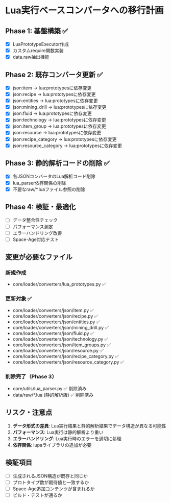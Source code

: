 # Lua実行ベースコンバータへの移行計画

## Phase 1: 基盤構築 ✅
- [x] LuaPrototypeExecutor作成
- [x] カスタムrequire関数実装
- [x] data.raw抽出機能

## Phase 2: 既存コンバータ更新 ✅
- [x] json:item → lua:prototypesに依存変更
- [x] json:recipe → lua:prototypesに依存変更
- [x] json:entities → lua:prototypesに依存変更
- [x] json:mining_drill → lua:prototypesに依存変更
- [x] json:fluid → lua:prototypesに依存変更
- [x] json:technology → lua:prototypesに依存変更
- [x] json:item_group → lua:prototypesに依存変更
- [x] json:resource → lua:prototypesに依存変更
- [x] json:recipe_category → lua:prototypesに依存変更
- [x] json:resource_category → lua:prototypesに依存変更

## Phase 3: 静的解析コードの削除 ✅
- [x] 各JSONコンバータのLua解析コード削除
- [x] lua_parser依存関係の削除
- [x] 不要なraw/*.luaファイル参照の削除

## Phase 4: 検証・最適化
- [ ] データ整合性チェック
- [ ] パフォーマンス測定
- [ ] エラーハンドリング改善
- [ ] Space-Age対応テスト

## 変更が必要なファイル

### 新規作成
- core/loader/converters/lua_prototypes.py ✅

### 更新対象 ✅
- core/loader/converters/json/item.py ✅
- core/loader/converters/json/recipe.py ✅
- core/loader/converters/json/entities.py ✅
- core/loader/converters/json/mining_drill.py ✅
- core/loader/converters/json/fluid.py ✅
- core/loader/converters/json/technology.py ✅
- core/loader/converters/json/item_groups.py ✅
- core/loader/converters/json/resource.py ✅
- core/loader/converters/json/recipe_category.py ✅
- core/loader/converters/json/resource_category.py ✅

### 削除完了（Phase 3）
- core/utils/lua_parser.py ✅ 削除済み
- data/raw/*.lua (静的解析版) ✅ 削除済み

## リスク・注意点

1. **データ形式の差異**: Lua実行結果と静的解析結果でデータ構造が異なる可能性
2. **パフォーマンス**: Lua実行は静的解析より重い
3. **エラーハンドリング**: Lua実行時のエラーを適切に処理
4. **依存関係**: lupaライブラリの追加が必要

## 検証項目

- [ ] 生成されるJSON構造が既存と同じか
- [ ] プロトタイプ数が期待値と一致するか
- [ ] Space-Age追加コンテンツが含まれるか
- [ ] ビルド・テストが通るか
